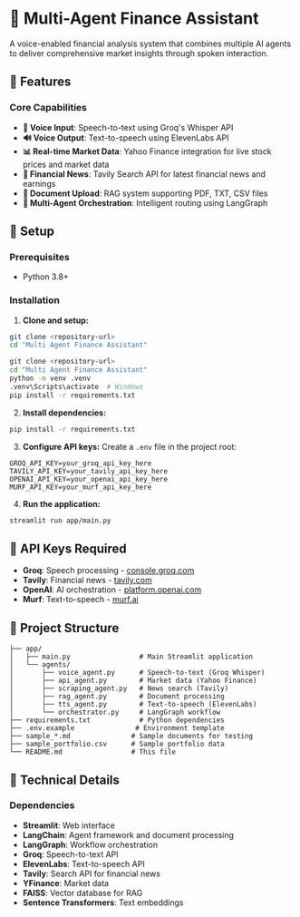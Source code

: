 # 🤖 Multi-Agent Finance Assistant

A voice-enabled financial analysis system that combines multiple AI agents to deliver comprehensive market insights through spoken interaction.

## 🌟 Features

### Core Capabilities

- **🎤 Voice Input**: Speech-to-text using Groq's Whisper API
- **🔊 Voice Output**: Text-to-speech using ElevenLabs API
- **📊 Real-time Market Data**: Yahoo Finance integration for live stock prices and market data
- **📰 Financial News**: Tavily Search API for latest financial news and earnings
- **📄 Document Upload**: RAG system supporting PDF, TXT, CSV files
- **🤖 Multi-Agent Orchestration**: Intelligent routing using LangGraph

## 🚀 Setup

### Prerequisites

- Python 3.8+

### Installation

1. **Clone and setup:**

```bash
git clone <repository-url>
cd "Multi Agent Finance Assistant"
```



```bash
git clone <repository-url>
cd "Multi Agent Finance Assistant"
python -m venv .venv
.venv\Scripts\activate  # Windows
pip install -r requirements.txt
```



2. **Install dependencies:**

```bash
pip install -r requirements.txt
```

3. **Configure API keys:**
   Create a `.env` file in the project root:

```env
GROQ_API_KEY=your_groq_api_key_here
TAVILY_API_KEY=your_tavily_api_key_here
OPENAI_API_KEY=your_openai_api_key_here
MURF_API_KEY=your_murf_api_key_here
```

4. **Run the application:**

```bash
streamlit run app/main.py
```

## 🔑 API Keys Required

- **Groq**: Speech processing - [console.groq.com](https://console.groq.com/)
- **Tavily**: Financial news - [tavily.com](https://tavily.com/)
- **OpenAI**: AI orchestration - [platform.openai.com](https://platform.openai.com/)
- **Murf**: Text-to-speech - [murf.ai](https://murf.ai/)


## 📁 Project Structure

```
├── app/
│   ├── main.py                 # Main Streamlit application
│   └── agents/
│       ├── voice_agent.py      # Speech-to-text (Groq Whisper)
│       ├── api_agent.py        # Market data (Yahoo Finance)
│       ├── scraping_agent.py   # News search (Tavily)
│       ├── rag_agent.py        # Document processing
│       ├── tts_agent.py        # Text-to-speech (ElevenLabs)
│       └── orchestrator.py     # LangGraph workflow
├── requirements.txt            # Python dependencies
├── .env.example               # Environment template
├── sample_*.md               # Sample documents for testing
├── sample_portfolio.csv      # Sample portfolio data
└── README.md                 # This file
```

## 🔧 Technical Details

### Dependencies

- **Streamlit**: Web interface
- **LangChain**: Agent framework and document processing
- **LangGraph**: Workflow orchestration
- **Groq**: Speech-to-text API
- **ElevenLabs**: Text-to-speech API
- **Tavily**: Search API for financial news
- **YFinance**: Market data
- **FAISS**: Vector database for RAG
- **Sentence Transformers**: Text embeddings
